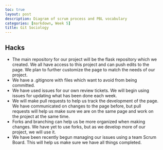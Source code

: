 ```yaml
---
toc: true
layout: post
description: Diagram of scrum process and PBL vocabulary
categories: [markdown, Week 5]
title: Git Sociology
---
```

## Hacks
- The main repository for our project will be the flask repository which we created. We all have access to this project and can push edits to the page. We plan to further customize the page to match the needs of our project.
- We have a .gitignore with files which want to avoid from being committed.
- We have used issues for our own review tickets. We will begin using issues for updating what has been done each week.
- We will make pull requests to help us track the development of the page. We have communicated on changes to the page before, but pull requests will help us make sure we are on the same page and work on the project at the same time.
- Forks and branching can help us be more organized when making changes. We have yet to use forks, but as we develop more of our project, we will use it.
- We have been recently begun managing our issues using a team Scrum Board. This will help us make sure we have all things completed.